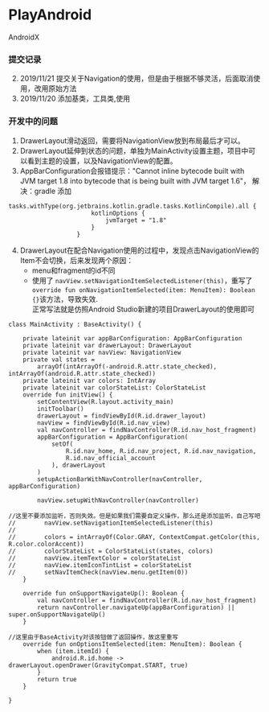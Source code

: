 # PlayAndroid

AndroidX

### 提交记录
2. 2019/11/21 提交关于Navigation的使用，但是由于根据不够灵活，后面取消使用，改用原始方法
1. 2019/11/20 添加基类，工具类,使用

### 开发中的问题
1. DrawerLayout滑动返回，需要将NavigationView放到布局最后才可以。
2. DrawerLayout延伸到状态的问题，单独为MainActivity设置主题，项目中可以看到主题的设置，以及NavigationView的配置。
3. AppBarConfiguration会报错提示："Cannot inline bytecode built with JVM target 1.8 into bytecode that is being built with JVM target 1.6"，
解决：gradle 添加
```
tasks.withType(org.jetbrains.kotlin.gradle.tasks.KotlinCompile).all {
                       kotlinOptions {
                           jvmTarget = "1.8"
                       }
                   }
```
4. DrawerLayout在配合Navigation使用的过程中，发现点击NavigationView的Item不会切换，后来发现两个原因：
    - menu和fragment的id不同
    - 使用了 ``navView.setNavigationItemSelectedListener(this)``，重写了``override fun onNavigationItemSelected(item: MenuItem): Boolean {}``该方法，导致失效.</br>
    正常写法就是仿照Android Studio新建的项目DrawerLayout的使用即可

```
class MainActivity : BaseActivity() {

    private lateinit var appBarConfiguration: AppBarConfiguration
    private lateinit var drawerLayout: DrawerLayout
    private lateinit var navView: NavigationView
    private val states =
        arrayOf(intArrayOf(-android.R.attr.state_checked), intArrayOf(android.R.attr.state_checked))
    private lateinit var colors: IntArray
    private lateinit var colorStateList: ColorStateList
    override fun initView() {
        setContentView(R.layout.activity_main)
        initToolbar()
        drawerLayout = findViewById(R.id.drawer_layout)
        navView = findViewById(R.id.nav_view)
        val navController = findNavController(R.id.nav_host_fragment)
        appBarConfiguration = AppBarConfiguration(
            setOf(
                R.id.nav_home, R.id.nav_project, R.id.nav_navigation,
                R.id.nav_official_account
            ), drawerLayout
        )
        setupActionBarWithNavController(navController, appBarConfiguration)

        navView.setupWithNavController(navController)

//这里不要添加监听，否则失效。但是如果我们需要自定义操作，那么还是添加监听，自己写吧
//        navView.setNavigationItemSelectedListener(this)
//
//        colors = intArrayOf(Color.GRAY, ContextCompat.getColor(this, R.color.colorAccent))
//        colorStateList = ColorStateList(states, colors)
//        navView.itemTextColor = colorStateList
//        navView.itemIconTintList = colorStateList
//        setNavItemCheck(navView.menu.getItem(0))
    }

    override fun onSupportNavigateUp(): Boolean {
        val navController = findNavController(R.id.nav_host_fragment)
        return navController.navigateUp(appBarConfiguration) || super.onSupportNavigateUp()
    }

//这里由于BaseActivity对该按钮做了返回操作，故这里重写
    override fun onOptionsItemSelected(item: MenuItem): Boolean {
        when (item.itemId) {
            android.R.id.home -> drawerLayout.openDrawer(GravityCompat.START, true)
        }
        return true
    }

}
```
